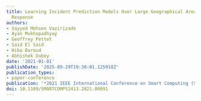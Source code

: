```yaml
---
title: Learning Incident Prediction Models Over Large Geographical Areas for Emergency
  Response
authors:
- Sayyed Mohsen Vazirizade
- Ayan Mukhopadhyay
- Geoffrey Pettet
- Said El Said
- Hiba Baroud
- Abhishek Dubey
date: '2021-01-01'
publishDate: '2025-09-29T19:30:01.125918Z'
publication_types:
- paper-conference
publication: '*2021 IEEE International Conference on Smart Computing (SMARTCOMP)*'
doi: 10.1109/SMARTCOMP52413.2021.00091
---
```

